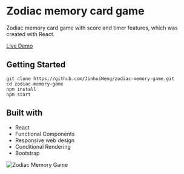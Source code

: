 # Zodiac memory card game

Zodiac memory card game with score and timer features, which was created with React.

[Live Demo](https://jinhuiweng.github.io/zodiac-memory-game/)

## Getting Started
```
git clone https://github.com/JinhuiWeng/zodiac-memory-game.git
cd zodiac-memory-game
npm install
npm start
```

## Built with
- React
- Functional Components
- Responsive web design
- Conditional Rendering
- Bootstrap 


![Zodiac Memory Game](https://user-images.githubusercontent.com/121464684/234021857-b1913565-b0fd-4343-b00a-aed0277fdf46.jpeg)
